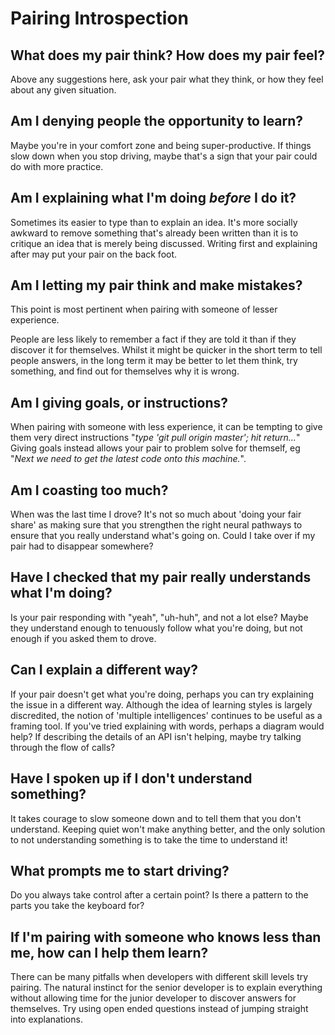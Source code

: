 # Pairing Introspection

## What does my pair think? How does my pair feel?

Above any suggestions here, ask your pair what they think, or how they feel about any given situation.

## Am I denying people the opportunity to learn?

Maybe you're in your comfort zone and being super-productive. If things slow down when you stop driving, maybe that's a sign that your pair could do with more practice.

## Am I explaining what I'm doing _before_ I do it?

Sometimes its easier to type than to explain an idea. It's more socially awkward to remove something that's already been written than it is to critique an idea that is merely being discussed. Writing first and explaining after may put your pair on the back foot.

## Am I letting my pair think and make mistakes?

This point is most pertinent when pairing with someone of lesser experience.

People are less likely to remember a fact if they are told it than if they discover it for themselves. Whilst it might be quicker in the short term to tell people answers, in the long term it may be better to let them think, try something, and find out for themselves why it is wrong.

## Am I giving goals, or instructions?

When pairing with someone with less experience, it can be tempting to give them very direct instructions "_type 'git pull origin master'; hit return..._" Giving goals instead allows your pair to problem solve for themself, eg "_Next we need to get the latest code onto this machine._".

## Am I coasting too much?

When was the last time I drove? It's not so much about 'doing your fair share' as making sure that you strengthen the right neural pathways to ensure that you really understand what's going on. Could I take over if my pair had to disappear somewhere?

## Have I checked that my pair really understands what I'm doing?

Is your pair responding with "yeah", "uh-huh", and not a lot else? Maybe they understand enough to tenuously follow what you're doing, but not enough if you asked them to drove.

## Can I explain a different way?

If your pair doesn't get what you're doing, perhaps you can try explaining the issue in a different way. Although the idea of learning styles is largely discredited, the notion of 'multiple intelligences' continues to be useful as a framing tool. If you've tried explaining with words, perhaps a diagram would help? If describing the details of an API isn't helping, maybe try talking through the flow of calls?

## Have I spoken up if I don't understand something?

It takes courage to slow someone down and to tell them that you don't understand. Keeping quiet won't make anything better, and the only solution to not understanding something is to take the time to understand it!

## What prompts me to start driving?

Do you always take control after a certain point? Is there a pattern to the parts you take the keyboard for?

## If I'm pairing with someone who knows less than me, how can I help them learn?

There can be many pitfalls when developers with different skill levels try pairing. 
The natural instinct for the senior developer is to explain everything without allowing time for the junior developer to discover answers for themselves. Try using open ended questions instead of jumping straight into explanations.
